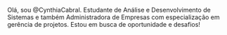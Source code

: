 Olá, sou @CynthiaCabral.
Estudante de Análise e Desenvolvimento de Sistemas e também Administradora de Empresas com especialização em gerência de projetos.
Estou em busca de oportunidade e desafios!
